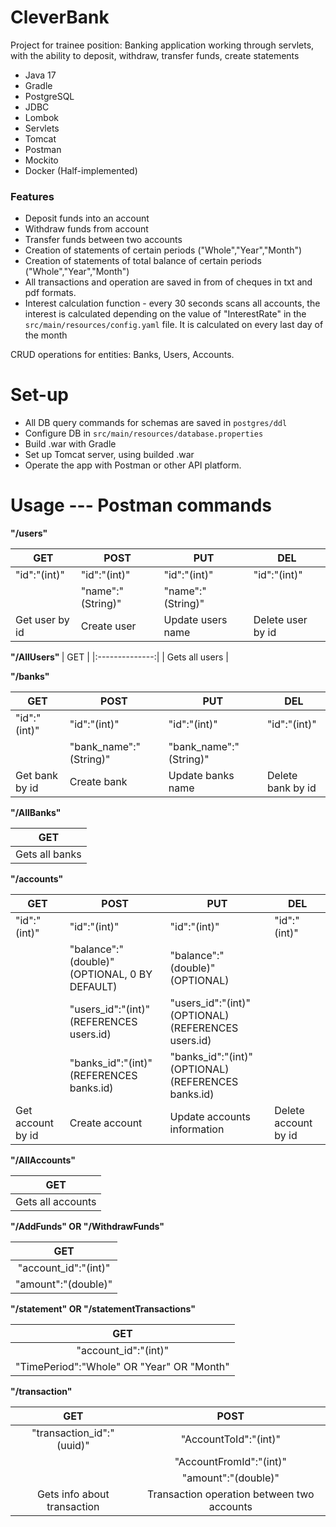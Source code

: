 # CleverBank
Project for trainee position:
 Banking application working through servlets, with the ability to deposit, withdraw, transfer funds, create statements
 
- Java 17
- Gradle
- PostgreSQL
- JDBC
- Lombok
- Servlets
- Tomcat
- Postman
- Mockito
- Docker (Half-implemented)


<h3> Features </h3>

- Deposit funds into an account
- Withdraw funds from account
- Transfer funds between two accounts
- Creation of statements of certain periods ("Whole","Year","Month")
- Creation of statements of total balance of certain periods ("Whole","Year","Month")
- All transactions and operation are saved in from of cheques in txt and pdf formats.
- Interest calculation function - every 30 seconds scans all accounts, the interest is calculated depending on the value of "InterestRate" in the ```src/main/resources/config.yaml``` file.
  It is calculated on every last day of the month

CRUD operations for entities: Banks, Users, Accounts.
  
<h1>
<b> Set-up </b>
</h1>

- All DB query commands for schemas are saved in ```postgres/ddl```
- Configure DB in ``` src/main/resources/database.properties ```
- Build .war with Gradle
- Set up Tomcat server, using builded .war
- Operate the app with Postman or other API platform.

<h1> <b> Usage --- Postman commands </b> </h1>
                          <p1> <b> "/users" </b></p1>



| GET            | POST              | PUT               | DEL               |
|----------------|-------------------|-------------------|-------------------|
| "id":"(int)"   | "id":"(int)"      | "id":"(int)"      | "id":"(int)"      |
|                | "name":"(String)" | "name":"(String)" |                   |
| Get user by id | Create user       | Update users name | Delete user by id |

<p1><b>"/AllUsers" </b> </p1>
|       GET      |
|:--------------:|
| Gets all users |

<p1><b> "/banks"</b></p1>

| GET            | POST                   | PUT                    | DEL               |
|----------------|------------------------|------------------------|-------------------|
| "id":"(int)"   | "id":"(int)"           | "id":"(int)"           | "id":"(int)"      |
|                | "bank_name":"(String)" | "bank_name":"(String)" |                   |
| Get bank by id | Create bank            | Update banks name      | Delete bank by id |

<p1><b> "/AllBanks" </b></p1>

|       GET      |
|:--------------:|
| Gets all banks |

<p1><b> "/accounts" </b></p1>

| GET               | POST                                          | PUT                                                 | DEL                  |
|-------------------|-----------------------------------------------|-----------------------------------------------------|----------------------|
| "id":"(int)"      | "id":"(int)"                                  | "id":"(int)"                                        | "id":"(int)"         |
|                   | "balance":"(double)" (OPTIONAL, 0 BY DEFAULT) | "balance":"(double)" (OPTIONAL)                     |                      |
|                   | "users_id":"(int)" (REFERENCES users.id)      | "users_id":"(int)" (OPTIONAL) (REFERENCES users.id) |                      |
|                   | "banks_id":"(int)" (REFERENCES banks.id)      | "banks_id":"(int)" (OPTIONAL) (REFERENCES banks.id) |                      |
| Get account by id | Create account                                | Update accounts information                         | Delete account by id |

<p1><b> "/AllAccounts" </b></p1>

|        GET        |
|:-----------------:|
| Gets all accounts |

<p1><b> "/AddFunds"  OR  "/WithdrawFunds"</b></p1> 

|          GET         |
|:--------------------:|
| "account_id":"(int)" |
| "amount":"(double)"  |

<p1> <b> "/statement"   OR "/statementTransactions"  </b></p1> 

|                    GET                    |
|:-----------------------------------------:|
|            "account_id":"(int)"           |
| "TimePeriod":"Whole" OR "Year" OR "Month" |

<p1> <b> "/transaction" </b> </p1>

|             GET             |                    POST                    |
|:---------------------------:|:------------------------------------------:|
|  "transaction_id":"(uuid)"  | "AccountToId":"(int)"                      |
|                             | "AccountFromId":"(int)"                    |
|                             | "amount":"(double)"                        |
| Gets info about transaction | Transaction operation between two accounts |













